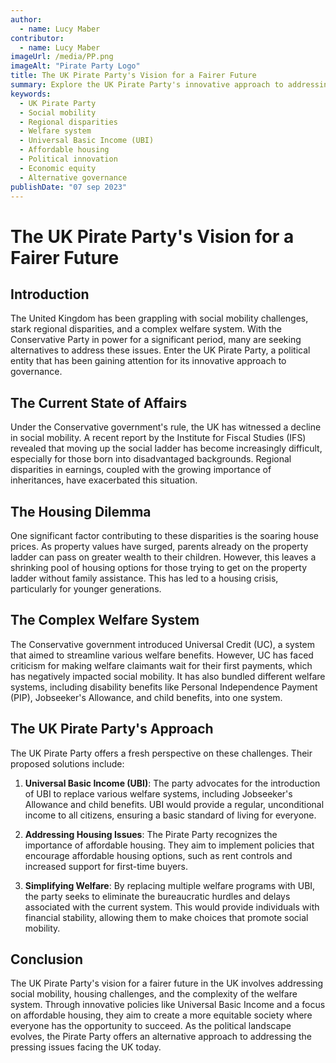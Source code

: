 ```yaml
---
author:
  - name: Lucy Maber
contributor:
  - name: Lucy Maber
imageUrl: /media/PP.png
imageAlt: "Pirate Party Logo"
title: The UK Pirate Party's Vision for a Fairer Future
summary: Explore the UK Pirate Party's innovative approach to addressing social mobility challenges, regional disparities, and the complex welfare system in the United Kingdom. Learn about their proposals, including Universal Basic Income and housing reform, aimed at creating a more equitable society.
keywords:
  - UK Pirate Party
  - Social mobility
  - Regional disparities
  - Welfare system
  - Universal Basic Income (UBI)
  - Affordable housing
  - Political innovation
  - Economic equity
  - Alternative governance
publishDate: "07 sep 2023"
---
```


# The UK Pirate Party's Vision for a Fairer Future

## Introduction

The United Kingdom has been grappling with social mobility challenges, stark regional disparities, and a complex welfare system. With the Conservative Party in power for a significant period, many are seeking alternatives to address these issues. Enter the UK Pirate Party, a political entity that has been gaining attention for its innovative approach to governance.

## The Current State of Affairs

Under the Conservative government's rule, the UK has witnessed a decline in social mobility. A recent report by the Institute for Fiscal Studies (IFS) revealed that moving up the social ladder has become increasingly difficult, especially for those born into disadvantaged backgrounds. Regional disparities in earnings, coupled with the growing importance of inheritances, have exacerbated this situation.

## The Housing Dilemma

One significant factor contributing to these disparities is the soaring house prices. As property values have surged, parents already on the property ladder can pass on greater wealth to their children. However, this leaves a shrinking pool of housing options for those trying to get on the property ladder without family assistance. This has led to a housing crisis, particularly for younger generations.

## The Complex Welfare System

The Conservative government introduced Universal Credit (UC), a system that aimed to streamline various welfare benefits. However, UC has faced criticism for making welfare claimants wait for their first payments, which has negatively impacted social mobility. It has also bundled different welfare systems, including disability benefits like Personal Independence Payment (PIP), Jobseeker's Allowance, and child benefits, into one system.

## The UK Pirate Party's Approach

The UK Pirate Party offers a fresh perspective on these challenges. Their proposed solutions include:

1. **Universal Basic Income (UBI)**: The party advocates for the introduction of UBI to replace various welfare systems, including Jobseeker's Allowance and child benefits. UBI would provide a regular, unconditional income to all citizens, ensuring a basic standard of living for everyone.

2. **Addressing Housing Issues**: The Pirate Party recognizes the importance of affordable housing. They aim to implement policies that encourage affordable housing options, such as rent controls and increased support for first-time buyers.

3. **Simplifying Welfare**: By replacing multiple welfare programs with UBI, the party seeks to eliminate the bureaucratic hurdles and delays associated with the current system. This would provide individuals with financial stability, allowing them to make choices that promote social mobility.

## Conclusion

The UK Pirate Party's vision for a fairer future in the UK involves addressing social mobility, housing challenges, and the complexity of the welfare system. Through innovative policies like Universal Basic Income and a focus on affordable housing, they aim to create a more equitable society where everyone has the opportunity to succeed. As the political landscape evolves, the Pirate Party offers an alternative approach to addressing the pressing issues facing the UK today.
